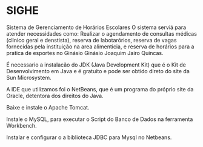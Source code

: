 ﻿SIGHE
=====

Sistema de Gerenciamento de Horários Escolares
O sistema serviá para atender necessidades como: Realizar o agendamento de consultas médicas (clinico geral e denstista), reserva de labotarórios, reserva de vagas fornecidas pela instituição na area alimenticia, e reserva de horários para a pratica de esportes no Ginásio Ginásio Joaquim Jairo Quincas.



É necessario a instalacão do JDK (Java Development Kit) que é o Kit de Desenvolvimento em Java e é gratuito e pode ser obtido direto do site da Sun Microsystem.

A IDE que utilizamos foi o NetBeans, que é um programa do próprio site da Oracle, detentora dos direitos do Java.

Baixe e instale o Apache Tomcat.

Instale o MySQL, para executar o Script do Banco de Dados na ferramenta Workbench.

Instalar e configurar o a biblioteca JDBC para Mysql no Netbeans.
